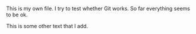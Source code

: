 This is my own file. I try to test whether Git works. So far
everything seems to be ok.

This is some other text that I add.
